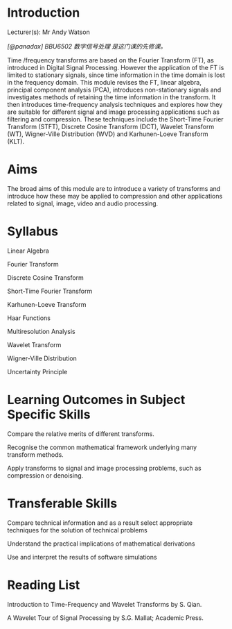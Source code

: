 # Introduction

Lecturer(s): Mr Andy Watson

*[@panadax] BBU6502 数字信号处理 是这门课的先修课。*

Time /frequency transforms are based on the Fourier Transform (FT), as introduced in Digital Signal Processing. 
However the application of the FT is limited to stationary signals, since time information in the time domain is lost in the frequency domain. This module revises the FT, linear algebra, principal component analysis (PCA), introduces non-stationary signals and investigates methods of retaining the time information in the transform. 
It then introduces time-frequency analysis techniques and explores how they are suitable for different signal and image processing applications such as filtering and compression. 
These techniques include the Short-Time Fourier Transform (STFT), Discrete Cosine Transform (DCT), Wavelet Transform (WT), Wigner-Ville Distribution (WVD) and  Karhunen-Loeve Transform (KLT).

# Aims
The broad aims of this module are to introduce a variety of transforms and introduce how these may be applied to compression and other applications related to signal, image, video and audio processing.

# Syllabus

Linear Algebra

Fourier Transform

Discrete Cosine Transform

Short-Time Fourier Transform

Karhunen-Loeve Transform

Haar Functions

Multiresolution Analysis

Wavelet Transform

Wigner-Ville Distribution

Uncertainty Principle

# Learning Outcomes in Subject Specific Skills

Compare the relative merits of different transforms.

Recognise the common mathematical framework underlying many transform methods.

Apply transforms to signal and image processing problems, such as compression or denoising.

# Transferable Skills

Compare technical information and as a result select appropriate techniques for the solution of technical problems

Understand the practical implications of mathematical derivations

Use and interpret the results of software simulations

# Reading List

Introduction to Time-Frequency and Wavelet Transforms by S. Qian.

A Wavelet Tour of Signal Processing by S.G. Mallat; Academic Press.
